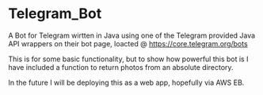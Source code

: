 # Telegram_Bot
A Bot for Telegram wirtten in Java using one of the Telegram provided Java API wrappers on their bot page, loacted @ https://core.telegram.org/bots

This is for some basic functionality, but to show how powerful this bot is I have included a function to return photos from an absolute directory. 

In the future I will be deploying this as a web app, hopefully via AWS EB.
